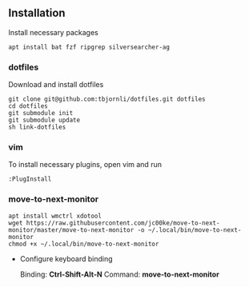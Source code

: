 ## Installation

Install necessary packages

```
apt install bat fzf ripgrep silversearcher-ag
```

### dotfiles

Download and install dotfiles

```
git clone git@github.com:tbjornli/dotfiles.git dotfiles
cd dotfiles
git submodule init
git submodule update
sh link-dotfiles
```

### vim

To install necessary plugins, open vim and run

```
:PlugInstall
```

### move-to-next-monitor

```
apt install wmctrl xdotool
wget https://raw.githubusercontent.com/jc00ke/move-to-next-monitor/master/move-to-next-monitor -o ~/.local/bin/move-to-next-monitor
chmod +x ~/.local/bin/move-to-next-monitor
```

* Configure keyboard binding

  Binding: **Ctrl-Shift-Alt-N**
  Command: **move-to-next-monitor**
